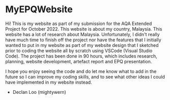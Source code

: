 # MyEPQWebsite

Hi! This is my website as part of my submission for the AQA Extended Project for October 2022. This website is about my country, Malaysia. This website has a lot of research about Malaysia. Unfortunately, I didn't really have much time to finish off the project nor have the features that I initially wanted to put in my website as part of my website design that I sketched prior to coding the website all by scratch using VSCode (Visual Studio Code). The project has been done in 90 hours, which includes research, planning, website development, artefact report and EPQ presentation.

I hope you enjoy seeing the code and do let me know what to add in the future so I can improve my coding skills, and to see what other ideas I could have implemented in my website instead.

- Declan Loo (mightywern)
